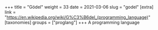 +++
title = "Gödel"
weight = 33
date = 2021-03-06
slug = "godel"
[extra]
link = "https://en.wikipedia.org/wiki/G%C3%B6del_(programming_language)"
[taxonomies]
groups = ["proglang"]
+++
A programming language

